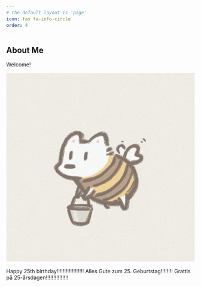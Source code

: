 ```yaml
---
# the default layout is 'page'
icon: fas fa-info-circle
order: 4
---
```


## About Me

Welcome!

![My Avatar](/assets/img/avatar.jpg)

Happy 25th birthday!!!!!!!!!!!!!!!!!!
Alles Gute zum 25. Geburtstag!!!!!!!!
Grattis på 25-årsdagen!!!!!!!!!!!!!!!
